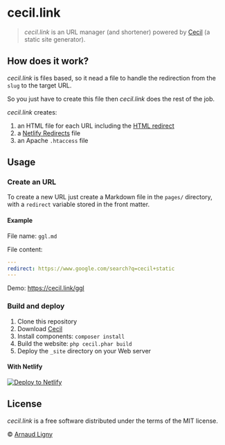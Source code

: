 # cecil.link

> _cecil.link_ is an URL manager (and shortener) powered by [Cecil](https://cecil.app) (a static site generator).

## How does it work?

_cecil.link_ is files based, so it nead a file to handle the redirection from the `slug` to the target URL.

So you just have to create this file then _cecil.link_ does the rest of the job.

_cecil.link_ creates:

1. an HTML file for each URL including the [HTML redirect](https://developer.mozilla.org/docs/Web/HTTP/Redirections)
2. a [Netlify Redirects](https://docs.netlify.com/routing/redirects/) file
3. an Apache `.htaccess` file

## Usage

### Create an URL

To create a new URL just create a Markdown file in the `pages/` directory, with a `redirect` variable stored in the front matter.

#### Example

File name: `ggl.md`

File content:

```yaml
---
redirect: https://www.google.com/search?q=cecil+static
---
```

Demo: https://cecil.link/ggl

### Build and deploy

1. Clone this repository
2. Download [Cecil](https://cecil.app/download/)
3. Install components: `composer install`
4. Build the website: `php cecil.phar build`
5. Deploy the `_site` directory on your Web server

#### With Netlify

[![Deploy to Netlify](https://www.netlify.com/img/deploy/button.svg)](https://app.netlify.com/start/deploy?repository=https://github.com/Cecilapp/cecil.link&stack=cms)

## License

_cecil.link_ is a free software distributed under the terms of the MIT license.

© [Arnaud Ligny](https://arnaudligny.fr)  
